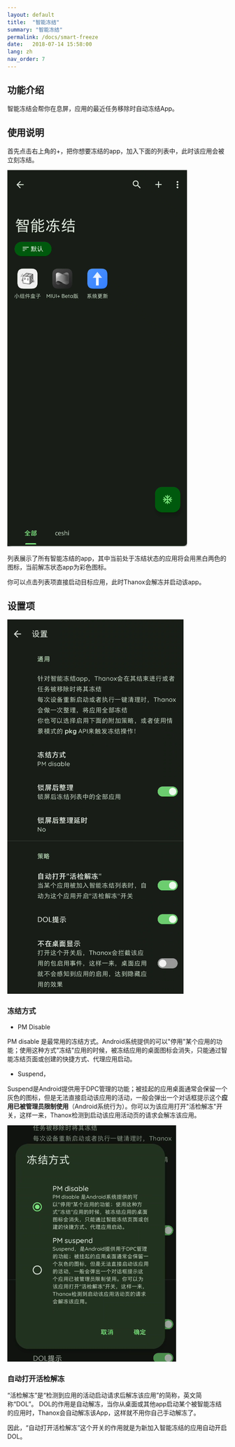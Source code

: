 ```yaml
---
layout: default
title:  "智能冻结"
summary: "智能冻结"
permalink: /docs/smart-freeze
date:   2018-07-14 15:58:00
lang: zh
nav_order: 7
---
```

<!-- more -->

## 功能介绍
智能冻结会帮你在息屏，应用的最近任务移除时自动冻结App。



## 使用说明
首先点击右上角的+，把你想要冻结的app，加入下面的列表中，此时该应用会被立刻冻结。


![Main](../../assets/images/smart-freeze-1.png)

列表展示了所有智能冻结的app，其中当前处于冻结状态的应用将会用黑白两色的图标，当前解冻状态app为彩色图标。

你可以点击列表项直接启动目标应用，此时Thanox会解冻并启动该app。


## 设置项

![Settings](../../assets/images/smart-freeze-settings.png)

### 冻结方式
* PM Disable
 
 PM disable 是最常用的冻结方式。Android系统提供的可以\"停用\"某个应用的功能；使用这种方式\"冻结\"应用的时候，被冻结应用的桌面图标会消失，只能通过智能冻结页面或创建的快捷方式、代理应用启动。

* Suspend，

 Suspend是Android提供用于DPC管理的功能；被挂起的应用桌面通常会保留一个灰色的图标，但是无法直接启动该应用的活动，一般会弹出一个对话框提示这个**应用已被管理员限制使用**（Android系统行为）。你可以为该应用打开\"活检解冻\"开关，这样一来，Thanox检测到启动该应用活动页的请求会解冻该应用。
 
 ![Method](../../assets/images/smart-freeze-method.png)
 
 
 
 
### 自动打开活检解冻
 “活检解冻”是“检测到应用的活动启动请求后解冻该应用”的简称，英文简称“DOL”。
 DOL的作用是自动解冻，当你从桌面或其他app启动某个被智能冻结的应用时，Thanox会自动解冻该App，这样就不用你自己手动解冻了。
 
 因此，“自动打开活检解冻”这个开关的作用就是为新加入智能冻结的应用自动开启DOL。
 